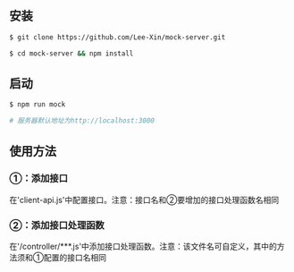 ## 安装

```sh
$ git clone https://github.com/Lee-Xin/mock-server.git

$ cd mock-server && npm install
```

## 启动

```sh
$ npm run mock

# 服务器默认地址为http://localhost:3000
```

## 使用方法

### ①：添加接口

在'client-api.js'中配置接口。注意：接口名和②要增加的接口处理函数名相同

### ②：添加接口处理函数

在'/controller/***.js'中添加接口处理函数。注意：该文件名可自定义，其中的方法须和①配置的接口名相同


